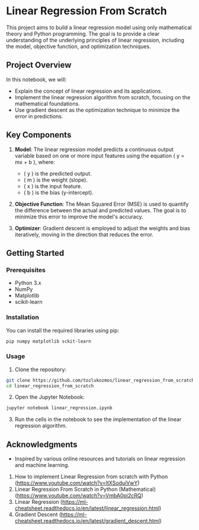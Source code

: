 # Linear Regression From Scratch

This project aims to build a linear regression model using only mathematical theory and Python programming. The goal is to provide a clear understanding of the underlying principles of linear regression, including the model, objective function, and optimization techniques.

## Project Overview

In this notebook, we will:
- Explain the concept of linear regression and its applications.
- Implement the linear regression algorithm from scratch, focusing on the mathematical foundations.
- Use gradient descent as the optimization technique to minimize the error in predictions.

## Key Components

1. **Model**: The linear regression model predicts a continuous output variable based on one or more input features using the equation \( y = mx + b \), where:
   - \( y \) is the predicted output.
   - \( m \) is the weight (slope).
   - \( x \) is the input feature.
   - \( b \) is the bias (y-intercept).

2. **Objective Function**: The Mean Squared Error (MSE) is used to quantify the difference between the actual and predicted values. The goal is to minimize this error to improve the model's accuracy.

3. **Optimizer**: Gradient descent is employed to adjust the weights and bias iteratively, moving in the direction that reduces the error.

## Getting Started

### Prerequisites

- Python 3.x
- NumPy
- Matplotlib
- scikit-learn

### Installation

You can install the required libraries using pip:

   ```bash
   pip numpy matplotlib sckit-learn
   ```

### Usage

1. Clone the repository:

```bash
git clone https://github.com/tozlukozmos/linear_regression_from_scratch.git
cd linear_regression_from_scratch
```

2. Open the Jupyter Notebook:

```bash
jupyter notebook linear_regression.ipynb
```

3. Run the cells in the notebook to see the implementation of the linear regression algorithm.

## Acknowledgments

- Inspired by various online resources and tutorials on linear regression and machine learning.

1. How to implement Linear Regression from scratch with Python (https://www.youtube.com/watch?v=ltXSoduiVwY)
2. Linear Regression From Scratch in Python (Mathematical) (https://www.youtube.com/watch?v=VmbA0pi2cRQ)
3. Linear Regression (https://ml-cheatsheet.readthedocs.io/en/latest/linear_regression.html)
4. Gradient Descent (https://ml-cheatsheet.readthedocs.io/en/latest/gradient_descent.html)
